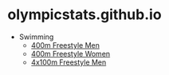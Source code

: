# olympicstats.github.io

* Swimming
    - [400m Freestyle Men](/swimming/400m_freestyle_men.md)
    - [400m Freestyle Women](/swimming/400m_freestyle_women.md)
    - [4x100m Freestyle Men](/swimming/4x100m_freestyle_men.md)
